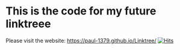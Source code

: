 # This is the code for my future linktreee
Please visit the website: https://paul-1379.github.io/Linktree/
[![Hits](https://hits.seeyoufarm.com/api/count/incr/badge.svg?url=https%3A%2F%2Fpaul-1379.github.io%2FLinktree%2F&count_bg=%2379C83D&title_bg=%23555555&icon=&icon_color=%23E7E7E7&title=hits&edge_flat=false)](https://hits.seeyoufarm.com)
